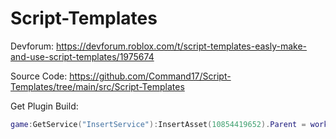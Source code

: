 # Script-Templates
Devforum: https://devforum.roblox.com/t/script-templates-easly-make-and-use-script-templates/1975674

Source Code: https://github.com/Command17/Script-Templates/tree/main/src/Script-Templates

Get Plugin Build:
```lua
game:GetService("InsertService"):InsertAsset(10854419652).Parent = workspace
```
